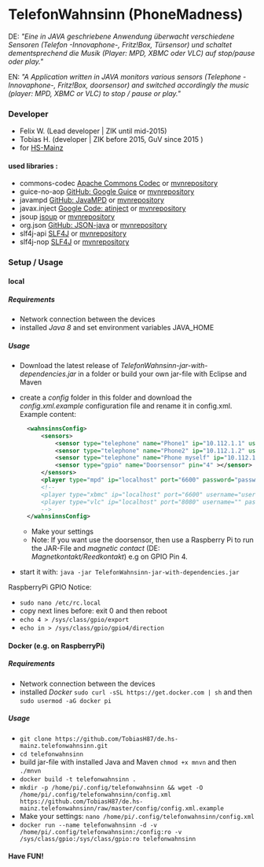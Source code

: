 # TelefonWahnsinn (PhoneMadness)

DE: *"Eine in JAVA geschriebene Anwendung überwacht verschiedene Sensoren (Telefon -Innovaphone-, Fritz!Box, Türsensor) und schaltet dementsprechend die Musik (Player: MPD, XBMC oder VLC) auf stop/pause oder play."*

EN: *"A Application written in JAVA monitors various sensors (Telephone -Innovaphone-, Fritz!Box, doorsensor) and switched accordingly the music (player: MPD, XBMC or VLC) to stop / pause or play."*


### Developer
* Felix W. (Lead developer | ZIK until mid-2015)
* Tobias H. (developer | ZIK before 2015, GuV since 2015 )
* for [HS-Mainz](https://www.hs-mainz.de/)


#### used libraries : 
*  commons-codec [Apache Commons Codec](http://commons.apache.org/proper/commons-codec/download_codec.cgi) or [mvnrepository](https://mvnrepository.com/artifact/commons-codec/commons-codec)
*  guice-no-aop [GitHub: Google Guice](https://github.com/google/guice/) or [mvnrepository](https://mvnrepository.com/artifact/com.google.inject/guice)
*  javampd [GitHub: JavaMPD](https://github.com/finnyb/javampd) or [mvnrepository](https://mvnrepository.com/artifact/net.thejavashop/javampd)
*  javax.inject [Google Code: atinject](https://code.google.com/p/atinject/) or [mvnrepository](https://mvnrepository.com/artifact/javax.inject/javax.inject)
*  jsoup [jsoup](https://jsoup.org/) or [mvnrepository](https://mvnrepository.com/artifact/org.jsoup/jsoup)
*  org.json [GitHub: JSON-java](https://github.com/stleary/JSON-java) or [mvnrepository](https://mvnrepository.com/artifact/org.json/json)
*  slf4j-api [SLF4J](http://www.slf4j.org/) or [mvnrepository](https://mvnrepository.com/artifact/org.slf4j/slf4j-api)
*  slf4j-nop [SLF4J](http://www.slf4j.org/) or [mvnrepository](https://mvnrepository.com/artifact/org.slf4j/slf4j-nop)


### Setup / Usage 

#### local

##### Requirements

* Network connection between the devices
* installed *Java 8* and set environment variables JAVA_HOME

##### Usage

* Download the latest release of *TelefonWahnsinn-jar-with-dependencies.jar* in a folder or build your own jar-file with Eclipse and Maven 
* create a *config* folder in this folder and download the *config.xml.example* configuration file and rename it in config.xml. Example content:
  ```xml
	<wahnsinnsConfig>
		<sensors>
			<sensor type="telephone" name="Phone1" ip="10.112.1.1" username="user" password="password" ></sensor>
			<sensor type="telephone" name="Phone2" ip="10.112.1.2" username="user" password="password" ></sensor>
			<sensor type="telephone" name="Phone myself" ip="10.112.1.3" username="user" password="password" ></sensor>
			<sensor type="gpio" name="Doorsensor" pin="4" ></sensor>
		</sensors>
		<player type="mpd" ip="localhost" port="6600" password="password"></player>
		<!--
		<player type="xbmc" ip="localhost" port="6600" username="user" password="password"></player>
		<player type="vlc" ip="localhost" port="8080" username="" password="password"></player>
		-->
	</wahnsinnsConfig>
  ```
  
	* Make your settings
	* Note: If you want use the doorsensor, then use a Raspberry Pi to run the JAR-File and *magnetic contact* (DE: *Magnetkontakt/Reedkontakt*) e.g on GPIO Pin 4.
* start it with: ``` java -jar TelefonWahnsinn-jar-with-dependencies.jar ```

RaspberryPi GPIO Notice:
* ``` sudo nano /etc/rc.local ```
* copy next lines before: exit 0 and then reboot
* ``` echo 4 > /sys/class/gpio/export ```
* ``` echo in > /sys/class/gpio/gpio4/direction ```

#### Docker (e.g. on RaspberryPi)

##### Requirements

* Network connection between the devices
* installed *Docker* ``` sudo curl -sSL https://get.docker.com | sh ``` and then ``` sudo usermod -aG docker pi ```

##### Usage

* ``` git clone https://github.com/TobiasH87/de.hs-mainz.telefonwahnsinn.git ```
* ``` cd telefonwahnsinn ```
* build jar-file with installed Java and Maven ``` chmod +x mnvn ``` and then ``` ./mnvn ```
* ``` docker build -t telefonwahnsinn . ```
* ``` mkdir -p /home/pi/.config/telefonwahnsinn && wget -O /home/pi/.config/telefonwahnsinn/config.xml https://github.com/TobiasH87/de.hs-mainz.telefonwahnsinn/raw/master/config/config.xml.example ```
* Make your settings: ``` nano /home/pi/.config/telefonwahnsinn/config.xml ```
* ``` docker run --name telefonwahnsinn -d -v /home/pi/.config/telefonwahnsinn:/config:ro -v /sys/class/gpio:/sys/class/gpio:ro telefonwahnsinn ```


#### Have FUN!
